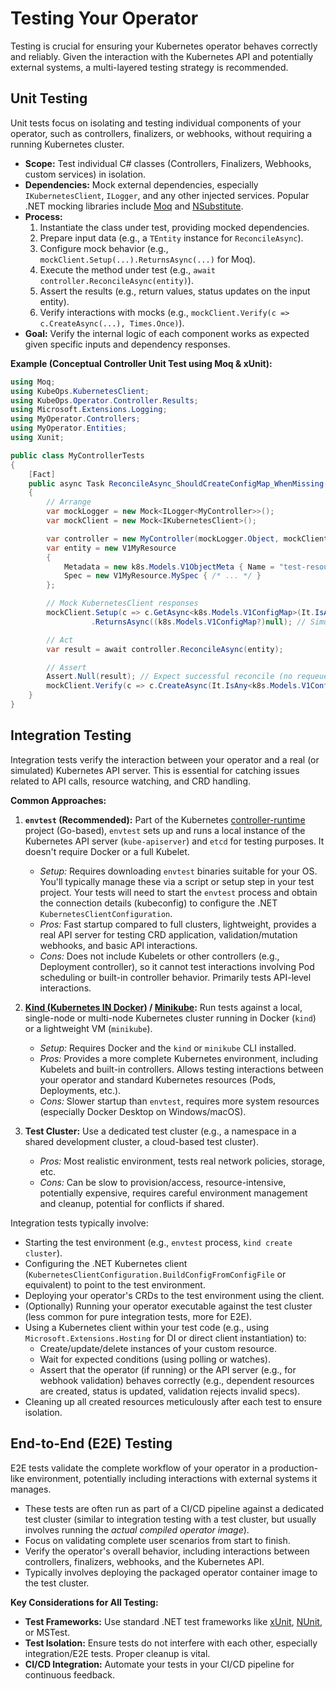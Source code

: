 # Testing Your Operator

Testing is crucial for ensuring your Kubernetes operator behaves correctly and reliably. Given the interaction with the Kubernetes API and potentially external systems, a multi-layered testing strategy is recommended.

## Unit Testing

Unit tests focus on isolating and testing individual components of your operator, such as controllers, finalizers, or webhooks, without requiring a running Kubernetes cluster.

*   **Scope:** Test individual C# classes (Controllers, Finalizers, Webhooks, custom services) in isolation.
*   **Dependencies:** Mock external dependencies, especially `IKubernetesClient`, `ILogger`, and any other injected services. Popular .NET mocking libraries include [Moq](https://github.com/moq/moq) and [NSubstitute](https://nsubstitute.github.io/).
*   **Process:**
    1.  Instantiate the class under test, providing mocked dependencies.
    2.  Prepare input data (e.g., a `TEntity` instance for `ReconcileAsync`).
    3.  Configure mock behavior (e.g., `mockClient.Setup(...).ReturnsAsync(...)` for Moq).
    4.  Execute the method under test (e.g., `await controller.ReconcileAsync(entity)`).
    5.  Assert the results (e.g., return values, status updates on the input entity).
    6.  Verify interactions with mocks (e.g., `mockClient.Verify(c => c.CreateAsync(...), Times.Once)`).
*   **Goal:** Verify the internal logic of each component works as expected given specific inputs and dependency responses.

**Example (Conceptual Controller Unit Test using Moq & xUnit):**

```csharp
using Moq;
using KubeOps.KubernetesClient;
using KubeOps.Operator.Controller.Results;
using Microsoft.Extensions.Logging;
using MyOperator.Controllers;
using MyOperator.Entities;
using Xunit;

public class MyControllerTests
{
    [Fact]
    public async Task ReconcileAsync_ShouldCreateConfigMap_WhenMissing()
    {
        // Arrange
        var mockLogger = new Mock<ILogger<MyController>>();
        var mockClient = new Mock<IKubernetesClient>();

        var controller = new MyController(mockLogger.Object, mockClient.Object);
        var entity = new V1MyResource 
        { 
            Metadata = new k8s.Models.V1ObjectMeta { Name = "test-resource", NamespaceProperty = "test-ns" },
            Spec = new V1MyResource.MySpec { /* ... */ }
        };

        // Mock KubernetesClient responses
        mockClient.Setup(c => c.GetAsync<k8s.Models.V1ConfigMap>(It.IsAny<string>(), It.IsAny<string?>()))
                  .ReturnsAsync((k8s.Models.V1ConfigMap?)null); // Simulate ConfigMap doesn't exist

        // Act
        var result = await controller.ReconcileAsync(entity);

        // Assert
        Assert.Null(result); // Expect successful reconcile (no requeue)
        mockClient.Verify(c => c.CreateAsync(It.IsAny<k8s.Models.V1ConfigMap>()), Times.Once); // Verify ConfigMap was created
    }
}
```

## Integration Testing

Integration tests verify the interaction between your operator and a real (or simulated) Kubernetes API server. This is essential for catching issues related to API calls, resource watching, and CRD handling.

**Common Approaches:**

1.  **`envtest` (Recommended):** Part of the Kubernetes [controller-runtime](https://github.com/kubernetes-sigs/controller-runtime) project (Go-based), `envtest` sets up and runs a local instance of the Kubernetes API server (`kube-apiserver`) and `etcd` for testing purposes. It doesn't require Docker or a full Kubelet.
    *   *Setup:* Requires downloading `envtest` binaries suitable for your OS. You'll typically manage these via a script or setup step in your test project. Your tests will need to start the `envtest` process and obtain the connection details (kubeconfig) to configure the .NET `KubernetesClientConfiguration`.
    *   *Pros:* Fast startup compared to full clusters, lightweight, provides a real API server for testing CRD application, validation/mutation webhooks, and basic API interactions.
    *   *Cons:* Does not include Kubelets or other controllers (e.g., Deployment controller), so it cannot test interactions involving Pod scheduling or built-in controller behavior. Primarily tests API-level interactions.

2.  **[Kind (Kubernetes IN Docker)](https://kind.sigs.k8s.io/) / [Minikube](https://minikube.sigs.k8s.io/docs/):** Run tests against a local, single-node or multi-node Kubernetes cluster running in Docker (`kind`) or a lightweight VM (`minikube`).
    *   *Setup:* Requires Docker and the `kind` or `minikube` CLI installed.
    *   *Pros:* Provides a more complete Kubernetes environment, including Kubelets and built-in controllers. Allows testing interactions between your operator and standard Kubernetes resources (Pods, Deployments, etc.).
    *   *Cons:* Slower startup than `envtest`, requires more system resources (especially Docker Desktop on Windows/macOS).

3.  **Test Cluster:** Use a dedicated test cluster (e.g., a namespace in a shared development cluster, a cloud-based test cluster).
    *   *Pros:* Most realistic environment, tests real network policies, storage, etc.
    *   *Cons:* Can be slow to provision/access, resource-intensive, potentially expensive, requires careful environment management and cleanup, potential for conflicts if shared.

Integration tests typically involve:
*   Starting the test environment (e.g., `envtest` process, `kind create cluster`).
*   Configuring the .NET Kubernetes client (`KubernetesClientConfiguration.BuildConfigFromConfigFile` or equivalent) to point to the test environment.
*   Deploying your operator's CRDs to the test environment using the client.
*   (Optionally) Running your operator executable against the test cluster (less common for pure integration tests, more for E2E).
*   Using a Kubernetes client within your test code (e.g., using `Microsoft.Extensions.Hosting` for DI or direct client instantiation) to:
    *   Create/update/delete instances of your custom resource.
    *   Wait for expected conditions (using polling or watches).
    *   Assert that the operator (if running) or the API server (e.g., for webhook validation) behaves correctly (e.g., dependent resources are created, status is updated, validation rejects invalid specs).
*   Cleaning up all created resources meticulously after each test to ensure isolation.

## End-to-End (E2E) Testing

E2E tests validate the complete workflow of your operator in a production-like environment, potentially including interactions with external systems it manages.

*   These tests are often run as part of a CI/CD pipeline against a dedicated test cluster (similar to integration testing with a test cluster, but usually involves running the *actual compiled operator image*).
*   Focus on validating complete user scenarios from start to finish.
*   Verify the operator's overall behavior, including interactions between controllers, finalizers, webhooks, and the Kubernetes API.
*   Typically involves deploying the packaged operator container image to the test cluster.

**Key Considerations for All Testing:**

*   **Test Frameworks:** Use standard .NET test frameworks like [xUnit](https://xunit.net/), [NUnit](https://nunit.org/), or MSTest.
*   **Test Isolation:** Ensure tests do not interfere with each other, especially integration/E2E tests. Proper cleanup is vital.
*   **CI/CD Integration:** Automate your tests in your CI/CD pipeline for continuous feedback.
